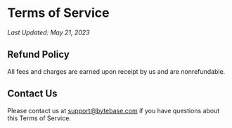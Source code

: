 # Terms of Service

_Last Updated: May 21, 2023_

## Refund Policy

All fees and charges are earned upon receipt by us and are nonrefundable.

## Contact Us

Please contact us at support@bytebase.com if you have questions about this Terms of Service.
